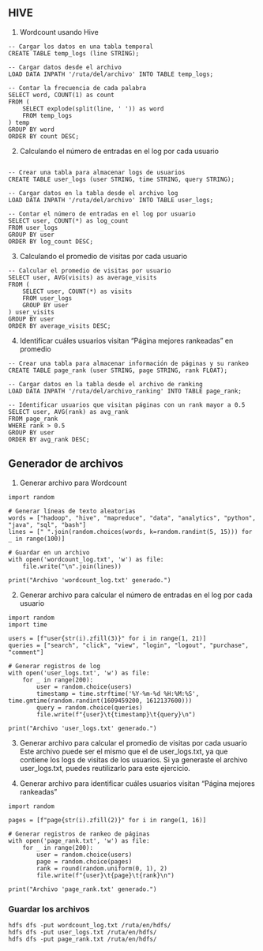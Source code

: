 ## HIVE

1. Wordcount usando Hive

``` 
-- Cargar los datos en una tabla temporal
CREATE TABLE temp_logs (line STRING);

-- Cargar datos desde el archivo
LOAD DATA INPATH '/ruta/del/archivo' INTO TABLE temp_logs;

-- Contar la frecuencia de cada palabra
SELECT word, COUNT(1) as count
FROM (
    SELECT explode(split(line, ' ')) as word
    FROM temp_logs
) temp
GROUP BY word
ORDER BY count DESC;
``` 

2. Calculando el número de entradas en el log por cada usuario
``` 

-- Crear una tabla para almacenar logs de usuarios
CREATE TABLE user_logs (user STRING, time STRING, query STRING);

-- Cargar datos en la tabla desde el archivo log
LOAD DATA INPATH '/ruta/del/archivo' INTO TABLE user_logs;

-- Contar el número de entradas en el log por usuario
SELECT user, COUNT(*) as log_count
FROM user_logs
GROUP BY user
ORDER BY log_count DESC;
``` 

3. Calculando el promedio de visitas por cada usuario

```
-- Calcular el promedio de visitas por usuario
SELECT user, AVG(visits) as average_visits
FROM (
    SELECT user, COUNT(*) as visits
    FROM user_logs
    GROUP BY user
) user_visits
GROUP BY user
ORDER BY average_visits DESC;
``` 

4. Identificar cuáles usuarios visitan “Página mejores rankeadas” en promedio
``` 
-- Crear una tabla para almacenar información de páginas y su rankeo
CREATE TABLE page_rank (user STRING, page STRING, rank FLOAT);

-- Cargar datos en la tabla desde el archivo de ranking
LOAD DATA INPATH '/ruta/del/archivo_ranking' INTO TABLE page_rank;

-- Identificar usuarios que visitan páginas con un rank mayor a 0.5
SELECT user, AVG(rank) as avg_rank
FROM page_rank
WHERE rank > 0.5
GROUP BY user
ORDER BY avg_rank DESC;
``` 

## Generador de archivos
1. Generar archivo para Wordcount

``` 
import random

# Generar líneas de texto aleatorias
words = ["hadoop", "hive", "mapreduce", "data", "analytics", "python", "java", "sql", "bash"]
lines = [" ".join(random.choices(words, k=random.randint(5, 15))) for _ in range(100)]

# Guardar en un archivo
with open('wordcount_log.txt', 'w') as file:
    file.write("\n".join(lines))

print("Archivo 'wordcount_log.txt' generado.")
``` 

2. Generar archivo para calcular el número de entradas en el log por cada usuario
``` 
import random
import time

users = [f"user{str(i).zfill(3)}" for i in range(1, 21)]
queries = ["search", "click", "view", "login", "logout", "purchase", "comment"]

# Generar registros de log
with open('user_logs.txt', 'w') as file:
    for _ in range(200):
        user = random.choice(users)
        timestamp = time.strftime('%Y-%m-%d %H:%M:%S', time.gmtime(random.randint(1609459200, 1612137600)))
        query = random.choice(queries)
        file.write(f"{user}\t{timestamp}\t{query}\n")

print("Archivo 'user_logs.txt' generado.")
``` 

3. Generar archivo para calcular el promedio de visitas por cada usuario
Este archivo puede ser el mismo que el de user_logs.txt, ya que contiene los logs de visitas de los usuarios. Si ya generaste el archivo user_logs.txt, puedes reutilizarlo para este ejercicio.


4. Generar archivo para identificar cuáles usuarios visitan “Página mejores rankeadas”

``` 
import random

pages = [f"page{str(i).zfill(2)}" for i in range(1, 16)]

# Generar registros de rankeo de páginas
with open('page_rank.txt', 'w') as file:
    for _ in range(200):
        user = random.choice(users)
        page = random.choice(pages)
        rank = round(random.uniform(0, 1), 2)
        file.write(f"{user}\t{page}\t{rank}\n")

print("Archivo 'page_rank.txt' generado.")
``` 

### Guardar los archivos
``` 
hdfs dfs -put wordcount_log.txt /ruta/en/hdfs/
hdfs dfs -put user_logs.txt /ruta/en/hdfs/
hdfs dfs -put page_rank.txt /ruta/en/hdfs/
``` 